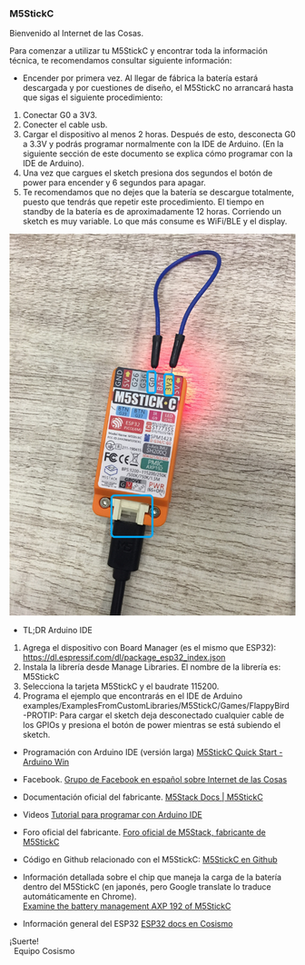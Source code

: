 ### M5StickC

Bienvenido al Internet de las Cosas.

Para comenzar a utilizar tu M5StickC y encontrar toda la información técnica, te recomendamos consultar siguiente información:

* Encender por primera vez. Al llegar de fábrica la batería estará descargada y por cuestiones de diseño, el M5StickC no arrancará hasta que sigas el siguiente procedimiento:  
1. Conectar G0 a 3V3.  
2. Conecter el cable usb.   
3. Cargar el dispositivo al menos 2 horas. Después de esto, desconecta G0 a 3.3V y podrás programar normalmente con la IDE de Arduino. (En la siguiente sección de este documento se explica cómo programar con la IDE de Arduino).
4. Una vez que cargues el sketch presiona dos segundos el botón de power para encender y 6 segundos para apagar.   
5. Te recomendamos que no dejes que la batería se descargue totalmente, puesto que tendrás que repetir este procedimiento.    El tiempo en standby  de la batería es de aproximadamente 12 horas. Corriendo un sketch es muy variable. Lo que más consume es WiFi/BLE y el display.

![m5stick](m5stickc_05.jpg)  
  
* TL;DR  Arduino IDE
1. Agrega el dispositivo con Board Manager (es el mismo que ESP32):
     https://dl.espressif.com/dl/package_esp32_index.json
2. Instala la librería desde Manage Libraries. El nombre de la librería es: 
        M5StickC
3. Selecciona la tarjeta M5StickC y el baudrate 115200.
4. Programa el ejemplo que encontrarás en el IDE de Arduino examples/ExamplesFromCustomLibraries/M5StickC/Games/FlappyBird   
-PROTIP: Para cargar el sketch deja desconectado cualquier cable de los GPIOs y presiona el botón de power mientras se está subiendo el sketch.  

* Programación con Arduino IDE (versión larga)
[M5StickC Quick Start - Arduino Win](https://docs.m5stack.com/#/en/quick_start/m5stickc/m5stickc_quick_start_with_arduino_Windows?id=_2-install-esp32-boards-manager)

* Facebook.
[Grupo de Facebook en español sobre Internet de las Cosas](https://www.facebook.com/groups/724628401049648/)

* Documentación oficial del fabricante.
[M5Stack Docs | M5StickC](https://docs.m5stack.com/#/en/core/m5stickc)

* Videos
[Tutorial para programar con Arduino IDE](https://www.youtube.com/watch?v=ppXkl0046dc)

* Foro oficial del fabricante.
[Foro oficial de M5Stack, fabricante de M5StickC](http://community.m5stack.com/)

* Código en Github relacionado con el M5StickC:
[M5StickC en Github](https://github.com/search?q=m5stickc)

* Información detallada sobre el chip que maneja la carga de la batería dentro del M5StickC (en japonés, pero Google translate lo traduce automáticamente en Chrome).  
[Examine the battery management AXP 192 of M5StickC](https://lang-ship.com/blog/?p=523#GetWarningLeve_006)

* Información general del ESP32
[ESP32 docs en Cosismo](https://cosismo.github.io/esp32-devkit/)



¡Suerte!  
&nbsp;&nbsp;Equipo Cosismo
